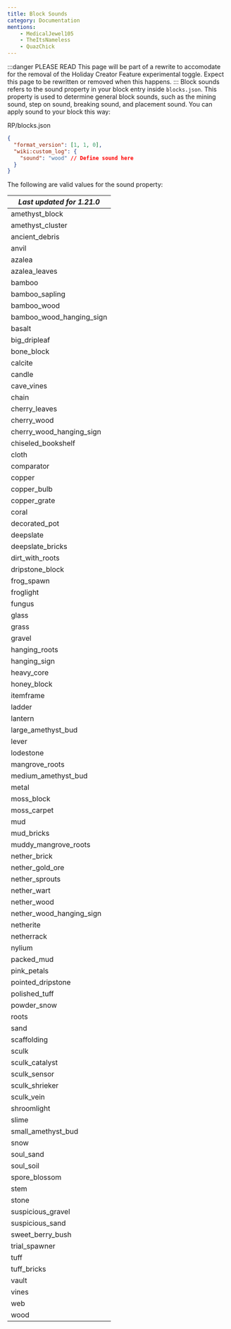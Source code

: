 ```yaml
---
title: Block Sounds
category: Documentation
mentions:
    - MedicalJewel105
    - TheItsNameless
    - QuazChick
---
```


:::danger PLEASE READ
This page will be part of a rewrite to accomodate for the removal of the Holiday Creator Feature experimental toggle. Expect this page to be rewritten or removed when this happens.
:::
Block sounds refers to the sound property in your block entry inside `blocks.json`.
This property is used to determine general block sounds, such as the mining sound, step on sound, breaking sound, and placement sound. You can apply sound to your block this way:

<CodeHeader>RP/blocks.json</CodeHeader>

```json
{
  "format_version": [1, 1, 0],
  "wiki:custom_log": {
    "sound": "wood" // Define sound here
  }
}
```

The following are valid values for the sound property:

<!-- page_dumper_start -->
| *Last updated for 1.21.0* |
| ------------------------- |
| amethyst_block            |
| amethyst_cluster          |
| ancient_debris            |
| anvil                     |
| azalea                    |
| azalea_leaves             |
| bamboo                    |
| bamboo_sapling            |
| bamboo_wood               |
| bamboo_wood_hanging_sign  |
| basalt                    |
| big_dripleaf              |
| bone_block                |
| calcite                   |
| candle                    |
| cave_vines                |
| chain                     |
| cherry_leaves             |
| cherry_wood               |
| cherry_wood_hanging_sign  |
| chiseled_bookshelf        |
| cloth                     |
| comparator                |
| copper                    |
| copper_bulb               |
| copper_grate              |
| coral                     |
| decorated_pot             |
| deepslate                 |
| deepslate_bricks          |
| dirt_with_roots           |
| dripstone_block           |
| frog_spawn                |
| froglight                 |
| fungus                    |
| glass                     |
| grass                     |
| gravel                    |
| hanging_roots             |
| hanging_sign              |
| heavy_core                |
| honey_block               |
| itemframe                 |
| ladder                    |
| lantern                   |
| large_amethyst_bud        |
| lever                     |
| lodestone                 |
| mangrove_roots            |
| medium_amethyst_bud       |
| metal                     |
| moss_block                |
| moss_carpet               |
| mud                       |
| mud_bricks                |
| muddy_mangrove_roots      |
| nether_brick              |
| nether_gold_ore           |
| nether_sprouts            |
| nether_wart               |
| nether_wood               |
| nether_wood_hanging_sign  |
| netherite                 |
| netherrack                |
| nylium                    |
| packed_mud                |
| pink_petals               |
| pointed_dripstone         |
| polished_tuff             |
| powder_snow               |
| roots                     |
| sand                      |
| scaffolding               |
| sculk                     |
| sculk_catalyst            |
| sculk_sensor              |
| sculk_shrieker            |
| sculk_vein                |
| shroomlight               |
| slime                     |
| small_amethyst_bud        |
| snow                      |
| soul_sand                 |
| soul_soil                 |
| spore_blossom             |
| stem                      |
| stone                     |
| suspicious_gravel         |
| suspicious_sand           |
| sweet_berry_bush          |
| trial_spawner             |
| tuff                      |
| tuff_bricks               |
| vault                     |
| vines                     |
| web                       |
| wood                      |
<!-- page_dumper_end -->
